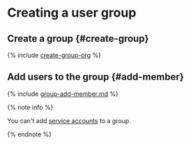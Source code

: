 # Creating a user group

## Create a group {#create-group}

{% include [create-group-org](../../../_includes/organization/create-group-org.md) %}

## Add users to the group {#add-member}

{% include [group-add-member.md](../../../_includes/organization/group-add-member.md) %}

{% note info %}

You can't add [service accounts](../../concepts/users/service-accounts.md) to a group.

{% endnote %}